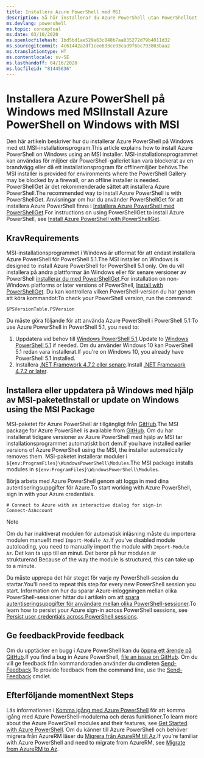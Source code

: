 ```yaml
---
title: Installera Azure PowerShell med MSI
description: Så här installerar du Azure PowerShell utan PowerShellGet med MSI
ms.devlang: powershell
ms.topic: conceptual
ms.date: 03/10/2020
ms.openlocfilehash: 1bd5bd1ae529a63c848b7aa835272d79b4011d32
ms.sourcegitcommit: 4c61442a2df1cee633ce93cad9f6bc793803baa2
ms.translationtype: HT
ms.contentlocale: sv-SE
ms.lasthandoff: 04/16/2020
ms.locfileid: "81445636"
---
```

# <a name="install-azure-powershell-on-windows-with-msi"></a><span data-ttu-id="a90b8-103">Installera Azure PowerShell på Windows med MSI</span><span class="sxs-lookup"><span data-stu-id="a90b8-103">Install Azure PowerShell on Windows with MSI</span></span>

<span data-ttu-id="a90b8-104">Den här artikeln beskriver hur du installerar Azure PowerShell på Windows med ett MSI-installationsprogram.</span><span class="sxs-lookup"><span data-stu-id="a90b8-104">This article explains how to install Azure PowerShell on Windows using an MSI installer.</span></span> <span data-ttu-id="a90b8-105">MSI-installationsprogrammet kan användas för miljöer där PowerShell-galleriet kan vara blockerat av en brandvägg eller då ett installationsprogram för offlinemiljöer behövs.</span><span class="sxs-lookup"><span data-stu-id="a90b8-105">The MSI installer is provided for environments where the PowerShell Gallery may be blocked by a firewall, or an offline installer is needed.</span></span> <span data-ttu-id="a90b8-106">PowerShellGet är det rekommenderade sättet att installera Azure PowerShell.</span><span class="sxs-lookup"><span data-stu-id="a90b8-106">The recommended way to install Azure PowerShell is with PowerShellGet.</span></span> <span data-ttu-id="a90b8-107">Anvisningar om hur du använder PowerShellGet för att installera Azure PowerShell finns i [Installera Azure PowerShell med PowerShellGet](install-az-ps.md).</span><span class="sxs-lookup"><span data-stu-id="a90b8-107">For instructions on using PowerShellGet to install Azure PowerShell, see [Install Azure PowerShell with PowerShellGet](install-az-ps.md).</span></span>

## <a name="requirements"></a><span data-ttu-id="a90b8-108">Krav</span><span class="sxs-lookup"><span data-stu-id="a90b8-108">Requirements</span></span>

<span data-ttu-id="a90b8-109">MSI-installationsprogrammet i Windows är utformat för att endast installera Azure PowerShell för PowerShell 5.1.</span><span class="sxs-lookup"><span data-stu-id="a90b8-109">The MSI installer on Windows is designed to install Azure PowerShell for PowerShell 5.1 only.</span></span> <span data-ttu-id="a90b8-110">Om du vill installera på andra plattformar än Windows eller för senare versioner av PowerShell [installerar du med PowerShellGet](install-az-ps.md).</span><span class="sxs-lookup"><span data-stu-id="a90b8-110">For installation on non-Windows platforms or later versions of PowerShell, [Install with PowerShellGet](install-az-ps.md).</span></span> <span data-ttu-id="a90b8-111">Du kan kontrollera vilken PowerShell-version du har genom att köra kommandot:</span><span class="sxs-lookup"><span data-stu-id="a90b8-111">To check your PowerShell version, run the command:</span></span>

```powershell-interactive
$PSVersionTable.PSVersion
```

<span data-ttu-id="a90b8-112">Du måste göra följande för att använda Azure PowerShell i PowerShell 5.1:</span><span class="sxs-lookup"><span data-stu-id="a90b8-112">To use Azure PowerShell in PowerShell 5.1, you need to:</span></span>

1. <span data-ttu-id="a90b8-113">Uppdatera vid behov till [Windows PowerShell 5.1](/powershell/scripting/install/installing-windows-powershell#upgrading-existing-windows-powershell).</span><span class="sxs-lookup"><span data-stu-id="a90b8-113">Update to [Windows PowerShell 5.1](/powershell/scripting/install/installing-windows-powershell#upgrading-existing-windows-powershell) if needed.</span></span> <span data-ttu-id="a90b8-114">Om du använder Windows 10 kan PowerShell 5.1 redan vara installerat.</span><span class="sxs-lookup"><span data-stu-id="a90b8-114">If you're on Windows 10, you already have PowerShell 5.1 installed.</span></span>
2. <span data-ttu-id="a90b8-115">Installera [.NET Framework 4.7.2 eller senare](/dotnet/framework/install).</span><span class="sxs-lookup"><span data-stu-id="a90b8-115">Install [.NET Framework 4.7.2 or later](/dotnet/framework/install).</span></span>

## <a name="install-or-update-on-windows-using-the-msi-package"></a><span data-ttu-id="a90b8-116">Installera eller uppdatera på Windows med hjälp av MSI-paketet</span><span class="sxs-lookup"><span data-stu-id="a90b8-116">Install or update on Windows using the MSI Package</span></span>

<span data-ttu-id="a90b8-117">MSI-paketet för Azure PowerShell är tillgängligt från [GitHub](https://github.com/Azure/azure-powershell/releases/latest).</span><span class="sxs-lookup"><span data-stu-id="a90b8-117">The MSI package for Azure PowerShell is available from [GitHub](https://github.com/Azure/azure-powershell/releases/latest).</span></span> <span data-ttu-id="a90b8-118">Om du har installerat tidigare versioner av Azure PowerShell med hjälp av MSI tar installationsprogrammet automatiskt bort dem.</span><span class="sxs-lookup"><span data-stu-id="a90b8-118">If you have installed earlier versions of Azure PowerShell using the MSI, the installer automatically removes them.</span></span> <span data-ttu-id="a90b8-119">MSI-paketet installerar moduler i `${env:ProgramFiles}\WindowsPowerShell\Modules`.</span><span class="sxs-lookup"><span data-stu-id="a90b8-119">The MSI package installs modules in `${env:ProgramFiles}\WindowsPowerShell\Modules`.</span></span>

<span data-ttu-id="a90b8-120">Börja arbeta med Azure PowerShell genom att logga in med dina autentiseringsuppgifter för Azure.</span><span class="sxs-lookup"><span data-stu-id="a90b8-120">To start working with Azure PowerShell, sign in with your Azure credentials.</span></span>

```powershell-interactive
# Connect to Azure with an interactive dialog for sign-in
Connect-AzAccount
```

> [!NOTE]
> <span data-ttu-id="a90b8-121">Om du har inaktiverat modulen för automatisk inläsning måste du importera modulen manuellt med `Import-Module Az`.</span><span class="sxs-lookup"><span data-stu-id="a90b8-121">If you've disabled module autoloading, you need to manually import the module with `Import-Module Az`.</span></span> <span data-ttu-id="a90b8-122">Det kan ta upp till en minut. Det beror på hur modulen är strukturerad.</span><span class="sxs-lookup"><span data-stu-id="a90b8-122">Because of the way the module is structured, this can take up to a minute.</span></span>

<span data-ttu-id="a90b8-123">Du måste upprepa det här steget för varje ny PowerShell-session du startar.</span><span class="sxs-lookup"><span data-stu-id="a90b8-123">You'll need to repeat this step for every new PowerShell session you start.</span></span> <span data-ttu-id="a90b8-124">Information om hur du sparar Azure-inloggningen mellan olika PowerShell-sessioner hittar du i artikeln om att [spara autentiseringsuppgifter för användare mellan olika PowerShell-sessioner](context-persistence.md).</span><span class="sxs-lookup"><span data-stu-id="a90b8-124">To learn how to persist your Azure sign-in across PowerShell sessions, see [Persist user credentials across PowerShell sessions](context-persistence.md).</span></span>

## <a name="provide-feedback"></a><span data-ttu-id="a90b8-125">Ge feedback</span><span class="sxs-lookup"><span data-stu-id="a90b8-125">Provide feedback</span></span>

<span data-ttu-id="a90b8-126">Om du upptäcker en bugg i Azure PowerShell kan du [öppna ett ärende på GitHub](https://github.com/Azure/azure-powershell/issues).</span><span class="sxs-lookup"><span data-stu-id="a90b8-126">If you find a bug in Azure PowerShell, [file an issue on GitHub](https://github.com/Azure/azure-powershell/issues).</span></span> <span data-ttu-id="a90b8-127">Om du vill ge feedback från kommandoraden använder du cmdleten [Send-Feedback](/powershell/module/az.accounts/send-feedback).</span><span class="sxs-lookup"><span data-stu-id="a90b8-127">To provide feedback from the command line, use the [Send-Feedback](/powershell/module/az.accounts/send-feedback) cmdlet.</span></span>

## <a name="next-steps"></a><span data-ttu-id="a90b8-128">Efterföljande moment</span><span class="sxs-lookup"><span data-stu-id="a90b8-128">Next Steps</span></span>

<span data-ttu-id="a90b8-129">Läs informationen i [Komma igång med Azure PowerShell](get-started-azureps.md) för att komma igång med Azure PowerShell-modulerna och deras funktioner.</span><span class="sxs-lookup"><span data-stu-id="a90b8-129">To learn more about the Azure PowerShell modules and their features, see [Get Started with Azure PowerShell](get-started-azureps.md).</span></span> <span data-ttu-id="a90b8-130">Om du känner till Azure PowerShell och behöver migrera från AzureRM läser du [Migrera från AzureRM till Az](migrate-from-azurerm-to-az.md).</span><span class="sxs-lookup"><span data-stu-id="a90b8-130">If you're familiar with Azure PowerShell and need to migrate from AzureRM, see [Migrate from AzureRM to Az](migrate-from-azurerm-to-az.md).</span></span>

